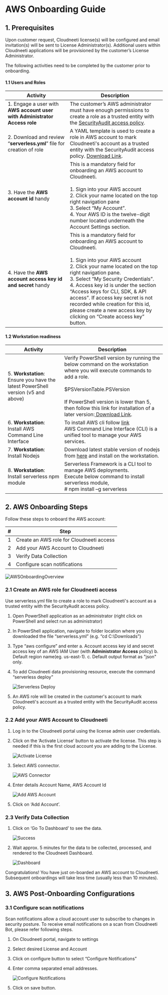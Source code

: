 # AWS Onboarding Guide

## 1. Prerequisites
Upon customer request, Cloudneeti license(s) will be configured and email invitation(s) will be sent to License Administrator(s). Additional users within Cloudneeti applications will be provisioned by the customer’s License Administrator.

The following activities need to be completed by the customer prior to onboarding.

#### 1.1	Users and Roles


| Activity                                 | Description                              |
|------------------------------------------|------------------------------------------|
| 1. Engage a user with **AWS account user with Administrator Access role** | The customer’s AWS administrator must have enough permissions to create a role as a trusted entity with the [SecurityAudit access policy](https://docs.aws.amazon.com/IAM/latest/UserGuide/access_policies_job-functions.html#jf_security-auditor). |
| 2. Download and review “**serverless.yml**” file for creation of role | A YAML template is used to create a role in AWS account to mark Cloudneeti's account as a trusted entity with the SecurityAudit access policy. [Download Link](https://raw.githubusercontent.com/Cloudneeti/docs_cloudneeti/master/scripts/serverless.yml). |
| 3. Have the **AWS account id** handy         | This is a mandatory field for onboarding an AWS account to Cloudneeti. <br><br>1. Sign into your AWS account<br>2. Click your name located on the top right navigation pane<br>3. Select “My Account”. <br>4. Your AWS ID is the twelve-digit number located underneath the Account Settings section. |
| 4. Have the **AWS account access key id and secret** handy | This is a mandatory field for onboarding an AWS account to Cloudneeti.<br><br>1. Sign into your AWS account<br>2. Click your name located on the top right navigation pane.<br>3. Select “My Security Credentials”. <br>4. Access key id is under the section “Access keys for CLI, SDK, & API access”. If access key secret is not recorded while creation for this id, please create a new access key by clicking on “Create access key” button. |

#### 1.2	Workstation readiness

| Activity                                 | Description                              |
|------------------------------------------|------------------------------------------|
| 5. **Workstation**: Ensure you have the latest PowerShell version (v5 and above)  | Verify PowerShell version by running the below command on the workstation where you will execute commands to add a role. <br><br>$PSVersionTable.PSVersion   <br><br>If PowerShell version is lower than 5, then follow this link for installation of a later version:[ Download Link](https://docs.microsoft.com/en-us/powershell/scripting/install/installing-windows-powershell?view=powershell-6). |
| 6. **Workstation**: Install AWS Command Line Interface  | To install AWS cli follow [link](https://docs.aws.amazon.com/cli/latest/userguide/install-windows.html)<br>AWS Command Line Interface (CLI) is a unified tool to manage your AWS services. |
| 7. **Workstation**: Install Nodejs           | Download latest stable version of nodejs from [here](https://nodejs.org/en/) and install on the workstation. |
| 8. **Workstation**: Install serverless npm module | Serverless Framework is a CLI tool to manage AWS deployments.<br>Execute below command to install serverless module,<br># npm install –g serverless |


## 2.	AWS Onboarding Steps
Follow these steps to onboard the AWS account:


| # | Step                                     |
|---|------------------------------------------|
| 1 | Create an AWS role for Cloudneeti access |
| 2 | Add your AWS Account to Cloudneeti       |
| 3 | Verify Data Collection                   |
| 4 | Configure scan notifications             |


 ![AWSOnboardingOverview](.././images/amazonWebServiceAccounts/AWSOnboardingOverview.png#thumbnail)

### 2.1	Create an AWS role for Cloudneeti access

Use serverless.yml file to create a role to mark Cloudneeti's account as a trusted entity with the SecurityAudit access policy. 

1.	Open PowerShell application as an administrator (right click on PowerShell and select run as administrator)
2.	In PowerShell application, navigate to folder location where you downloaded the file “serverless.yml” (e.g. “cd C:\Downloads”)
3.	Type “aws configure” and enter 
    a.	Account access key id and secret access key of an AWS IAM User (with **Administrator Access** policy) 
    b.	Default region name(eg. us-east-1). 
    c.	Default output format as "json" only.
4.	To add Cloudneeti data provisioning resource, execute the command “serverless deploy”

    ![Serverless Deploy](.././images/amazonWebServiceAccounts/Serverless_Deploy.png#thumbnail)
5.	An AWS role will be created in the customer's account to mark Cloudneeti's account as a trusted entity with the SecurityAudit access policy. 

### 2.2	Add your AWS Account to Cloudneeti
1.	Log in to the Cloudneeti portal using the license admin user credentials.
2.	Click on the ‘Activate License’ button to activate the license. This step is needed if this is the first cloud account you are adding to the License.

    ![Activate License](.././images/amazonWebServiceAccounts/4.2_2_ActivateLicense.png#thumbnail)
3.	Select AWS connector. 

    ![AWS Connector](.././images/amazonWebServiceAccounts/Connector_Type.png#thumbnail)
4.	Enter details Account Name, AWS Account Id

    ![Add AWS Account](.././images/amazonWebServiceAccounts/Add_Account.png#thumbnail) 
5.	Click on ‘Add Account’.

### 2.3	Verify Data Collection
1.	Click on ‘Go To Dashboard’ to see the data.

    ![Success](.././images/amazonWebServiceAccounts/Success.png#thumbnail)
2.	Wait approx. 5 minutes for the data to be collected, processed, and rendered to the Cloudneeti Dashboard. 

    ![Dashboard](.././images/amazonWebServiceAccounts/Dashborad.png#thumbnail)

Congratulations! You have just on-boarded an AWS account to Cloudneeti. Subsequent onboardings will take less time (usually less than 10 minutes).

## 3.	AWS Post-Onboarding Configurations
### 3.1	Configure scan notifications
Scan notifications allow a cloud account user to subscribe to changes in security posture. To receive email notifications on a scan from Cloudneeti Bot, please refer following steps.
1.	On Cloudneeti portal, navigate to settings
2.	Select desired License and Account 
3.	Click on configure button to select “Configure Notifications”
4.	Enter comma separated email addresses.
    
    ![Configure Notifications](.././images/amazonWebServiceAccounts/Configure_notifications.png#thumbnail)
5.	Click on save button.

